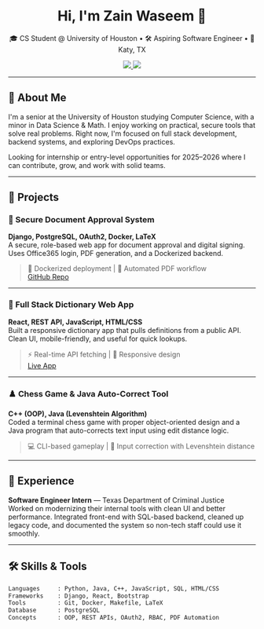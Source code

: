 <h1 align="center">Hi, I'm Zain Waseem 👋</h1>

<p align="center">
  🎓 CS Student @ University of Houston • 🛠️ Aspiring Software Engineer • 📍 Katy, TX
</p>

<p align="center">
  <a href="https://linkedin.com/in/zain-waseem" target="_blank">
    <img src="https://img.shields.io/badge/LinkedIn-Zain%20Waseem-blue?logo=linkedin" />
  </a>
  <a href="mailto:mzainwaseem12@gmail.com">
    <img src="https://img.shields.io/badge/Email-mzainwaseem12%40gmail.com-red?logo=gmail" />
  </a>
</p>

---

## 🔧 About Me

I'm a senior at the University of Houston studying Computer Science, with a minor in Data Science & Math. I enjoy working on practical, secure tools that solve real problems. Right now, I'm focused on full stack development, backend systems, and exploring DevOps practices.

Looking for internship or entry-level opportunities for 2025–2026 where I can contribute, grow, and work with solid teams.

---

## 🧩 Projects

### 🔐 Secure Document Approval System  
**Django, PostgreSQL, OAuth2, Docker, LaTeX**  
A secure, role-based web app for document approval and digital signing. Uses Office365 login, PDF generation, and a Dockerized backend.  
> 🐳 Dockerized deployment | 📄 Automated PDF workflow  
[GitHub Repo](https://github.com/zain-waseem/Delta-V2-Verisys-Core)

---

### 📖 Full Stack Dictionary Web App  
**React, REST API, JavaScript, HTML/CSS**  
Built a responsive dictionary app that pulls definitions from a public API. Clean UI, mobile-friendly, and useful for quick lookups.  
> ⚡ Real-time API fetching | 📱 Responsive design  
[Live App](https://zainwaseem05.github.io/ProjectDictionary/)

---

### ♟️ Chess Game & Java Auto-Correct Tool  
**C++ (OOP), Java (Levenshtein Algorithm)**  
Coded a terminal chess game with proper object-oriented design and a Java program that auto-corrects text input using edit distance logic.  
> 💻 CLI-based gameplay | 🧠 Input correction with Levenshtein distance

---

## 💼 Experience

**Software Engineer Intern** — Texas Department of Criminal Justice  
Worked on modernizing their internal tools with clean UI and better performance. Integrated front-end with SQL-based backend, cleaned up legacy code, and documented the system so non-tech staff could use it smoothly.

---

## 🛠️ Skills & Tools

```txt
Languages     : Python, Java, C++, JavaScript, SQL, HTML/CSS
Frameworks    : Django, React, Bootstrap
Tools         : Git, Docker, Makefile, LaTeX
Database      : PostgreSQL
Concepts      : OOP, REST APIs, OAuth2, RBAC, PDF Automation
